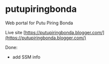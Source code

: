 # putupiringbonda
Web portal for Putu Piring Bonda

Live site [https://putupiringbonda.blogger.com/](https://putupiringbonda.blogger.com/)

Done:
- add SSM info